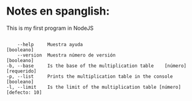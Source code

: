   # Notes en spanglish:

  This is my first program in NodeJS

  ```
  
      --help     Muestra ayuda                                        [booleano]
      --version  Muestra número de versión                            [booleano]
  -b, --base     Is the base of the multiplication table    [número] [requerido]
  -p, --list     Prints the multiplication table in the console       [booleano]
  -l, --limit    Is the limit of the multiplication table [número] [defecto: 10]

  ```
